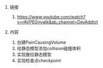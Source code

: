 1. 链接
   1. https://www.youtube.com/watch?v=rAVPEGnyatk&ab_channel=DevAddict

1. 内容
   1. 创建PainCausingVolume
   2. 给静态模型添加collision碰撞体积
   3. 实现推拉静态模型
   4. 实现检查点checkpoint